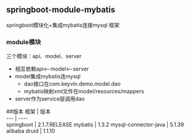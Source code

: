 ## springboot-module-mybatis

springboot模块化+集成mybatis连接mysql 框架

### module模块
三个模块：api、model、server   
+ 相互依赖api<--model<--server   
+ model集成mybatis连mysql
    - dao接口在com.keyvin.demo.model.dao
    - mybatis映射xml文件在model/resources/mappers   
+ server作为service层调用dao

##版本
 框架 | 版本   
 --- | ----   
springboot | 2.1.7.RELEASE
mybatis | 1.3.2 
mysql-connector-java | 5.1.39 
alibaba druid | 1.1.10 
